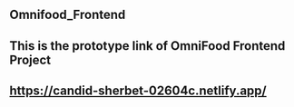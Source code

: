 ## Omnifood_Frontend
## This is the prototype link of OmniFood Frontend Project
## https://candid-sherbet-02604c.netlify.app/
